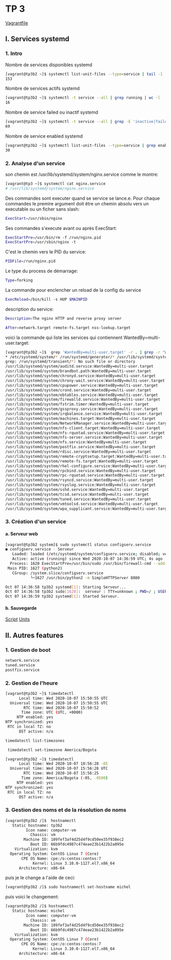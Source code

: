 # TP 3
[Vagrantfile](./Tp3/Vagrantfile)
## I. Services systemd
### 1. Intro
Nombre de services disponibles systemd
```bash
[vagrant@tp3b2 ~]$ systemctl list-unit-files --type=service | tail -1 | cut -d " " -f 1
153
```
Nombre de services actifs systemd
```bash
[vagrant@tp3b2 ~]$ systemctl -t service --all | grep running | wc -l
16
```
Nombre de service failed ou inactif systemd
```bash
[vagrant@tp3b2 ~]$ systemctl -t service --all | grep -E 'inactive|failed' | wc -l
69
```
Nombre de service enabled systemd
```bash
[vagrant@tp3b2 ~]$ systemctl list-unit-files --type=service | grep enabled | wc -l
30
```
### 2. Analyse d'un service
son chemin est /usr/lib/systemd/system/nginx.service comme le montre: 
```bash
[vagrant@tp3 ~]$ systemctl cat nginx.service
# /usr/lib/systemd/system/nginx.service
```
Des commandes sont executer quand se service se lance.e. Pour chaque commandes le premire argument doit être un chemin absolu vers un executable ou un ficher sans slash:
```bash
ExecStart=/usr/sbin/nginx
```
Ses commandes s'execute avant ou après ExecStart:
```bash
ExecStartPre=/usr/bin/rm -f /run/nginx.pid
ExecStartPre=/usr/sbin/nginx -t
```
C'est le chemin vers le PID du service:
```bash
PIDFile=/run/nginx.pid
```
Le type du process de démarrage:
```bash
Type=forking
```
La commande pour enclencher un reload de la config du service
```bash
ExecReload=/bin/kill -s HUP $MAINPID
```
description du service:
```bash
Description=The nginx HTTP and reverse proxy server
```

```bash
After=network.target remote-fs.target nss-lookup.target
```
voici la commande qui liste les services qui contiennent WantedBy=multi-user.target:
```bash
[vagrant@tp3b2 ~]$  grep 'WantedBy=multi-user.target' -r . | grep -r "WantedBy=multi-user.target" /run/systemd/transient/
* /etc/systemd/system/* /run/systemd/generator/* /usr/lib/systemd/system/*
grep: /run/systemd/transient/*: No such file or directory
/usr/lib/systemd/system/auditd.service:WantedBy=multi-user.target
/usr/lib/systemd/system/brandbot.path:WantedBy=multi-user.target
/usr/lib/systemd/system/chronyd.service:WantedBy=multi-user.target
/usr/lib/systemd/system/chrony-wait.service:WantedBy=multi-user.target
/usr/lib/systemd/system/cpupower.service:WantedBy=multi-user.target
/usr/lib/systemd/system/crond.service:WantedBy=multi-user.target
/usr/lib/systemd/system/ebtables.service:WantedBy=multi-user.target
/usr/lib/systemd/system/firewalld.service:WantedBy=multi-user.target
/usr/lib/systemd/system/fstrim.timer:WantedBy=multi-user.target
/usr/lib/systemd/system/gssproxy.service:WantedBy=multi-user.target
/usr/lib/systemd/system/irqbalance.service:WantedBy=multi-user.target
/usr/lib/systemd/system/machines.target:WantedBy=multi-user.target
/usr/lib/systemd/system/NetworkManager.service:WantedBy=multi-user.target
/usr/lib/systemd/system/nfs-client.target:WantedBy=multi-user.target
/usr/lib/systemd/system/nfs-rquotad.service:WantedBy=multi-user.target
/usr/lib/systemd/system/nfs-server.service:WantedBy=multi-user.target
/usr/lib/systemd/system/nfs.service:WantedBy=multi-user.target
/usr/lib/systemd/system/postfix.service:WantedBy=multi-user.target
/usr/lib/systemd/system/rdisc.service:WantedBy=multi-user.target
/usr/lib/systemd/system/remote-cryptsetup.target:WantedBy=multi-user.target
/usr/lib/systemd/system/remote-fs.target:WantedBy=multi-user.target
/usr/lib/systemd/system/rhel-configure.service:WantedBy=multi-user.target
/usr/lib/systemd/system/rpcbind.service:WantedBy=multi-user.target
/usr/lib/systemd/system/rpc-rquotad.service:WantedBy=multi-user.target
/usr/lib/systemd/system/rsyncd.service:WantedBy=multi-user.target
/usr/lib/systemd/system/rsyslog.service:WantedBy=multi-user.target
/usr/lib/systemd/system/sshd.service:WantedBy=multi-user.target
/usr/lib/systemd/system/tcsd.service:WantedBy=multi-user.target
/usr/lib/systemd/system/tuned.service:WantedBy=multi-user.target
/usr/lib/systemd/system/vmtoolsd.service:WantedBy=multi-user.target
/usr/lib/systemd/system/wpa_supplicant.service:WantedBy=multi-user.target
```
### 3. Création d'un service
#### a. Serveur web
```bash
[vagrant@tp3b2 system]$ sudo systemctl status configserv.service
● configserv.service - Serveur
   Loaded: loaded (/etc/systemd/system/configserv.service; disabled; vendor preset: disabled)
   Active: active (running) since Wed 2020-10-07 14:36:59 UTC; 4s ago
  Process: 1620 ExecStartPre=/usr/bin/sudo /usr/bin/firewall-cmd --add-port=${PORT}/tcp (code=exited, status=0/SUCCESS)
 Main PID: 1627 (python2)
   CGroup: /system.slice/configserv.service
           └─1627 /usr/bin/python2 -m SimpleHTTPServer 8080

Oct 07 14:36:58 tp3b2 systemd[1]: Starting Serveur...
Oct 07 14:36:58 tp3b2 sudo[1620]:  serveur : TTY=unknown ; PWD=/ ; USER=root ; COMMAND=/usr/bin/firewall-cmd --add-port=8080/tcp
Oct 07 14:36:59 tp3b2 systemd[1]: Started Serveur.
``` 
#### b. Sauvegarde
[Script](./Tp3/scripts_tp)
[Units](./Tp3/systemd/units)
## II. Autres features

### 1. Gestion de boot
```bash
network.service
tuned.service
postfix.service
```
### 2. Gestion de l'heure
```bash
[vagrant@tp3b2 ~]$ timedatectl
      Local time: Wed 2020-10-07 15:50:55 UTC
  Universal time: Wed 2020-10-07 15:50:55 UTC
        RTC time: Wed 2020-10-07 15:50:52
       Time zone: UTC (UTC, +0000)
     NTP enabled: yes
NTP synchronized: yes
 RTC in local TZ: no
      DST active: n/a
```

```bash
timedatectl list-timezones
```
```bash
 timedatectl set-timezone America/Bogota
```

```bash
[vagrant@tp3b2 ~]$ timedatectl
      Local time: Wed 2020-10-07 10:56:28 -05
  Universal time: Wed 2020-10-07 15:56:28 UTC
        RTC time: Wed 2020-10-07 15:56:25
       Time zone: America/Bogota (-05, -0500)
     NTP enabled: yes
NTP synchronized: yes
 RTC in local TZ: no
      DST active: n/a
```
### 3. Gestion des noms et de la résolution de noms
```bash
[vagrant@tp3b2 /]$  hostnamectl
   Static hostname: tp3b2
         Icon name: computer-vm
           Chassis: vm
        Machine ID: 109fef3af4d25d4f9cd50ee35f938ec2
           Boot ID: 66b9fdc4987c474eae23b1422b2a895e
    Virtualization: kvm
  Operating System: CentOS Linux 7 (Core)
       CPE OS Name: cpe:/o:centos:centos:7
            Kernel: Linux 3.10.0-1127.el7.x86_64
      Architecture: x86-64
```
puis je le change a l'aide de ceci:
```bash
[vagrant@tp3b2 /]$ sudo hostnamectl set-hostname michel
```
puis voici le changement: 
```bash
[vagrant@tp3b2 /]$ hostnamectl
   Static hostname: michel
         Icon name: computer-vm
           Chassis: vm
        Machine ID: 109fef3af4d25d4f9cd50ee35f938ec2
           Boot ID: 66b9fdc4987c474eae23b1422b2a895e
    Virtualization: kvm
  Operating System: CentOS Linux 7 (Core)
       CPE OS Name: cpe:/o:centos:centos:7
            Kernel: Linux 3.10.0-1127.el7.x86_64
      Architecture: x86-64
```



